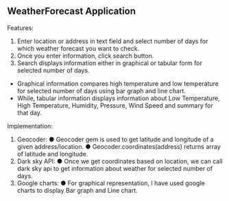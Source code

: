 WeatherForecast Application
----------------------------

Features:

1. Enter location or address in text field and select number of days for which weather forecast you want to check.
2. Once you enter information, click search button.
3. Search displays information either in graphical or tabular form for selected number of days.
  - Graphical information compares high temperature and low temperature for selected number of days using bar graph and line chart.
  - While, tabular information displays information about Low Temperature, High Temperature, Humidity, Pressure, Wind Speed and summary       for that day.

Implementation:

1. Geocoder:
● Geocoder gem is used to get latitude and longitude of a given address/location.
● Geocoder.coordinates(address) returns array of latitude and longitude.
2. Dark sky API:
● Once we get coordinates based on location, we can call dark sky api to get information about weather for selected number of days.
3. Google charts:
● For graphical representation, I have used google charts to display Bar graph and Line chart.


